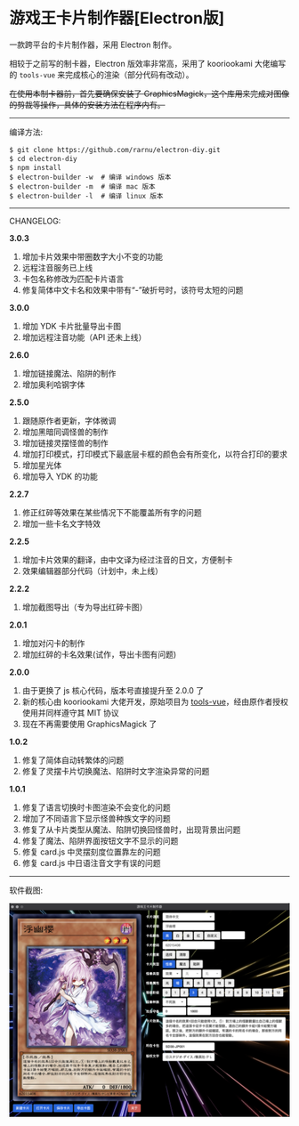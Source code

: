 # 游戏王卡片制作器[Electron版]

一款跨平台的卡片制作器，采用 Electron 制作。

相较于之前写的制卡器，Electron 版效率非常高，采用了 kooriookami 大佬编写的 ```tools-vue``` 来完成核心的渲染（部分代码有改动）。

~~在使用本制卡器前，首先要确保安装了 GraphicsMagick，这个库用来完成对图像的剪裁等操作，具体的安装方法在程序内有。~~

- - -

编译方法:

```shell
$ git clone https://github.com/rarnu/electron-diy.git
$ cd electron-diy
$ npm install
$ electron-builder -w  # 编译 windows 版本
$ electron-builder -m  # 编译 mac 版本
$ electron-builder -l  # 编译 linux 版本
```

- - -

CHANGELOG:

**3.0.3**

1. 增加卡片效果中带圈数字大小不变的功能
2. 远程注音服务已上线
3. 卡包名称修改为匹配卡片语言
4. 修复简体中文卡名和效果中带有“-”破折号时，该符号太短的问题

**3.0.0**

1. 增加 YDK 卡片批量导出卡图
2. 增加远程注音功能（API 还未上线）

**2.6.0**

1. 增加链接魔法、陷阱的制作
2. 增加奥利哈钢字体

**2.5.0**

1. 跟随原作者更新，字体微调
2. 增加黑暗同调怪兽的制作
3. 增加链接灵摆怪兽的制作
4. 增加打印模式，打印模式下最底层卡框的颜色会有所变化，以符合打印的要求
5. 增加星光体
6. 增加导入 YDK 的功能

**2.2.7**

1. 修正红碎等效果在某些情况下不能覆盖所有字的问题
2. 增加一些卡名文字特效

**2.2.5**

1. 增加卡片效果的翻译，由中文译为经过注音的日文，方便制卡
2. 效果编辑器部分代码（计划中，未上线）

**2.2.2**

1. 增加截图导出（专为导出红碎卡图）

**2.0.1**

1. 增加对闪卡的制作
2. 增加红碎的卡名效果(试作，导出卡图有问题)

**2.0.0**

1. 由于更换了 js 核心代码，版本号直接提升至 2.0.0 了
2. 新的核心由 kooriookami 大佬开发，原始项目为 [tools-vue](https://github.com/kooriookami/tools-vue)，经由原作者授权使用并同样遵守其 MIT 协议
3. 现在不再需要使用 GraphicsMagick 了

**1.0.2**

1. 修复了简体自动转繁体的问题
2. 修复了灵摆卡片切换魔法、陷阱时文字渲染异常的问题

**1.0.1**

1. 修复了语言切换时卡图渲染不会变化的问题
2. 增加了不同语言下显示怪兽种族文字的问题
3. 修复了从卡片类型从魔法、陷阱切换回怪兽时，出现背景出问题
4. 修复了魔法、陷阱界面按钮文字不显示的问题
5. 修复 card.js 中灵摆刻度位置靠左的问题
6. 修复 card.js 中日语注音文字有误的问题

- - -

软件截图:

![](./screenshot/screenshot.png)

